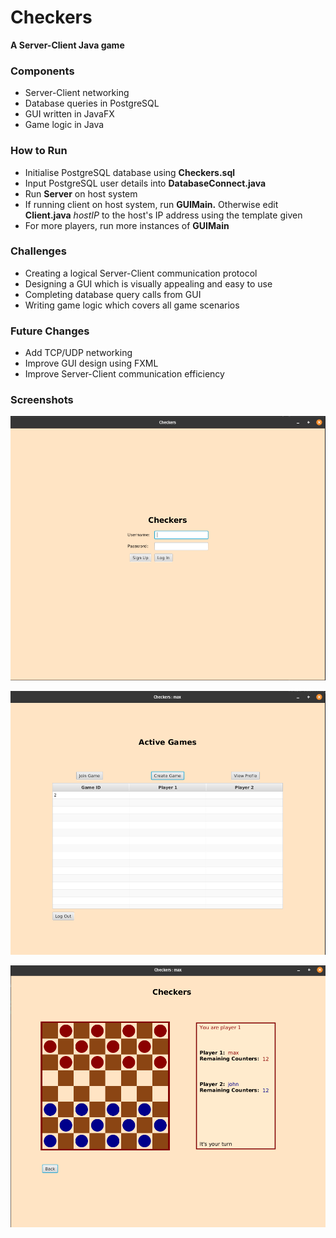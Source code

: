 # Checkers

**A Server-Client Java game**

### Components

- Server-Client networking
- Database queries in PostgreSQL
- GUI written in JavaFX
- Game logic in Java

### How to Run

- Initialise PostgreSQL database using **Checkers.sql**
- Input PostgreSQL user details into **DatabaseConnect.java**
- Run **Server** on host system
- If running client on host system, run **GUIMain.** Otherwise edit **Client.java** *hostIP* to the host's IP address using the template given
- For more players, run more instances of **GUIMain**

### Challenges

- Creating a logical Server-Client communication protocol
- Designing a GUI which is visually appealing and easy to use
- Completing database query calls from GUI
- Writing game logic which covers all game scenarios

### Future Changes

- Add TCP/UDP networking
- Improve GUI design using FXML
- Improve Server-Client communication efficiency

### Screenshots

![Checkers/Screenshot_from_2020-05-03_15-54-05.png](assets/LogInScreenshot.png)

![Checkers/Screenshot_from_2020-05-03_15-54-50.png](assets/LobbyScreenshot.png)

![Checkers/Screenshot_from_2020-05-03_15-55-45.png](assets/CheckersScreenshot.png)
